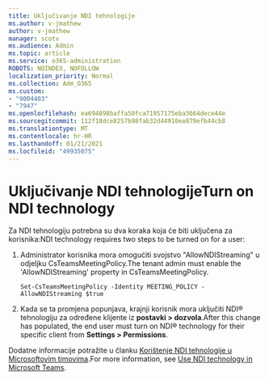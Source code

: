 ```yaml
---
title: Uključivanje NDI tehnologije
ms.author: v-jmathew
author: v-jmathew
manager: scotv
ms.audience: Admin
ms.topic: article
ms.service: o365-administration
ROBOTS: NOINDEX, NOFOLLOW
localization_priority: Normal
ms.collection: Adm_O365
ms.custom:
- "9004403"
- "7947"
ms.openlocfilehash: ea694898baffa50fca71957175eba3664dece44e
ms.sourcegitcommit: 112f18dce8257b98fab32d44910ee879efb44cb8
ms.translationtype: MT
ms.contentlocale: hr-HR
ms.lasthandoff: 01/21/2021
ms.locfileid: "49935075"
---
```

# <a name="turn-on-ndi-technology"></a><span data-ttu-id="e2099-102">Uključivanje NDI tehnologije</span><span class="sxs-lookup"><span data-stu-id="e2099-102">Turn on NDI technology</span></span>

<span data-ttu-id="e2099-103">Za NDI tehnologiju potrebna su dva koraka koja će biti uključena za korisnika:</span><span class="sxs-lookup"><span data-stu-id="e2099-103">NDI technology requires two steps to be turned on for a user:</span></span>

1. <span data-ttu-id="e2099-104">Administrator korisnika mora omogućiti svojstvo "AllowNDIStreaming" u odjeljku CsTeamsMeetingPolicy.</span><span class="sxs-lookup"><span data-stu-id="e2099-104">The tenant admin must enable the 'AllowNDIStreaming' property in CsTeamsMeetingPolicy.</span></span>

    `Set-CsTeamsMeetingPolicy -Identity MEETING_POLICY -AllowNDIStreaming $true`

2. <span data-ttu-id="e2099-105">Kada se ta promjena popunjava, krajnji korisnik mora uključiti NDI® tehnologiju za određene klijente iz **postavki > dozvola**.</span><span class="sxs-lookup"><span data-stu-id="e2099-105">After this change has populated, the end user must turn on NDI® technology for their specific client from **Settings > Permissions**.</span></span>

<span data-ttu-id="e2099-106">Dodatne informacije potražite u članku [Korištenje NDI tehnologije u Microsoftovim timovima](https://docs.microsoft.com/microsoftteams/use-ndi-in-meetings).</span><span class="sxs-lookup"><span data-stu-id="e2099-106">For more information, see [Use NDI technology in Microsoft Teams](https://docs.microsoft.com/microsoftteams/use-ndi-in-meetings).</span></span>

